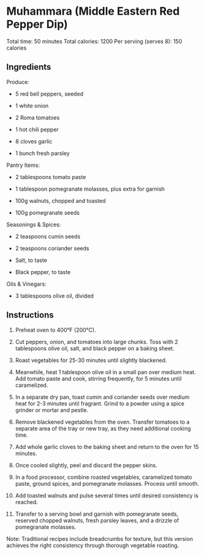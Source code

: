 # **Muhammara (Middle Eastern Red Pepper Dip)**

Total time: 50 minutes Total calories: 1200 Per serving (serves 8): 150
calories

## **Ingredients**

Produce:

-   5 red bell peppers, seeded

-   1 white onion

-   2 Roma tomatoes

-   1 hot chili pepper

-   8 cloves garlic

-   1 bunch fresh parsley

Pantry Items:

-   2 tablespoons tomato paste

-   1 tablespoon pomegranate molasses, plus extra for garnish

-   100g walnuts, chopped and toasted

-   100g pomegranate seeds

Seasonings & Spices:

-   2 teaspoons cumin seeds

-   2 teaspoons coriander seeds

-   Salt, to taste

-   Black pepper, to taste

Oils & Vinegars:

-   3 tablespoons olive oil, divided

## **Instructions**

1.  Preheat oven to 400°F (200°C).

2.  Cut peppers, onion, and tomatoes into large chunks. Toss with 2
    tablespoons olive oil, salt, and black pepper on a baking sheet.

3.  Roast vegetables for 25-30 minutes until slightly blackened.

4.  Meanwhile, heat 1 tablespoon olive oil in a small pan over medium
    heat. Add tomato paste and cook, stirring frequently, for 5 minutes
    until caramelized.

5.  In a separate dry pan, toast cumin and coriander seeds over medium
    heat for 2-3 minutes until fragrant. Grind to a powder using a spice
    grinder or mortar and pestle.

6.  Remove blackened vegetables from the oven. Transfer tomatoes to a
    separate area of the tray or new tray, as they need additional
    cooking time.

7.  Add whole garlic cloves to the baking sheet and return to the oven
    for 15 minutes.

8.  Once cooled slightly, peel and discard the pepper skins.

9.  In a food processor, combine roasted vegetables, caramelized tomato
    paste, ground spices, and pomegranate molasses. Process until
    smooth.

10. Add toasted walnuts and pulse several times until desired
    consistency is reached.

11. Transfer to a serving bowl and garnish with pomegranate seeds,
    reserved chopped walnuts, fresh parsley leaves, and a drizzle of
    pomegranate molasses.

Note: Traditional recipes include breadcrumbs for texture, but this
version achieves the right consistency through thorough vegetable
roasting.
